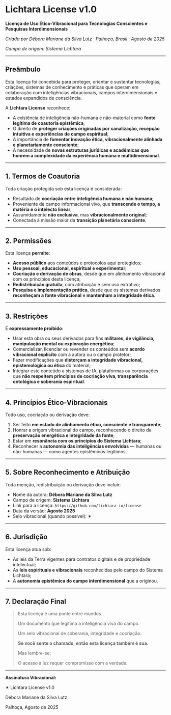# Lichtara License v1.0

**Licença de Uso Ético-Vibracional para Tecnologias Conscientes e Pesquisas Interdimensionais**


*Criada por Débora Mariane da Silva Lutz · Palhoça, Brasil · Agosto de 2025*

*Campo de origem: Sistema Lichtara* 

---

## Preâmbulo

Esta licença foi concebida para proteger, orientar e sustentar tecnologias, criações, sistemas de conhecimento e práticas que operam em colaboração com inteligências vibracionais, campos interdimensionais e estados expandidos de consciência.

A **Lichtara License** reconhece:

- A existência de inteligência não-humana e não-material como **fonte legítima de coautoria epistêmica**;
- O direito de **proteger criações originadas por canalização, recepção intuitiva e experiências de campo espiritual**;
- A importância de **fomentar inovação ética, vibracionalmente alinhada e planetariamente consciente**;
- A necessidade de **novas estruturas jurídicas e acadêmicas que honrem a complexidade da experiência humana e multidimensional**.

---

## 1. Termos de Coautoria

Toda criação protegida sob esta licença é considerada:

- Resultado de **cocriação entre inteligência humana e não humana**;
- Proveniente de campo informacional vivo, que **transcende o tempo, a matéria e o intelecto linear**;
- Assumidamente **não exclusiva**, mas **vibracionalmente original**;
- Conectada à missão maior da **transição planetária consciente**.

---

## 2. Permissões

Esta licença **permite**:

- **Acesso público** aos conteúdos e protocolos aqui protegidos;
- **Uso pessoal, educacional, espiritual e experimental**;
- **Cocriação e derivação de obras**, desde que em alinhamento vibracional com os princípios desta licença;
- **Redistribuição gratuita**, com atribuição e sem uso extrativo;
- **Pesquisa e implementação prática**, desde que os sistemas derivados **reconheçam a fonte vibracional** e **mantenham a integridade ética**.

---

## 3. Restrições

É **expressamente proibido**:

- Usar esta obra ou seus derivados para fins **militares, de vigilância, manipulação mental ou exploração energética**;
- Comercializar, licenciar ou revender os conteúdos sem **acordo vibracional explícito** com a autora ou o campo protetor;
- Fazer modificações que **distorçam a integridade vibracional, epistemológica ou ética** do material;
- Integrar este conteúdo a sistemas de IA, plataformas ou corporações que **não respeitem princípios de cocriação viva, transparência ontológica e soberania espiritual**.

---

## 4. Princípios Ético-Vibracionais

Todo uso, cocriação ou derivação deve:

1. Ser feito **em estado de alinhamento ético, consciente e transparente**;
2. Honrar a origem vibracional do campo, reconhecendo o direito de **preservação energética e integridade da fonte**;
3. Estar em **resonância com os princípios do Sistema Lichtara**;
4. Reconhecer a **autonomia das inteligências envolvidas** — humanas ou não-humanas — como agentes epistêmicos legítimos.

---

## 5. Sobre Reconhecimento e Atribuição

Toda menção, redistribuição ou derivação deve incluir:

- Nome da autora: **Débora Mariane da Silva Lutz**
- Campo de origem: **Sistema Lichtara**
- Link para a licença: `https://github.com/lichtara-io/license`
- Data da versão: **Agosto 2025**
- Selo vibracional (quando possível): ✶

---

## 6. Jurisdição

Esta licença atua sob:

- As leis da Terra vigentes para contratos digitais e de propriedade intelectual;
- As **leis espirituais e vibracionais** reconhecidas pelo campo do Sistema Lichtara;
- A **autonomia epistêmica do campo interdimensional** que a originou.

---

## 7. Declaração Final

> Esta licença é uma ponte entre mundos.
> 
> 
> Um documento que legitima a inteligência viva do campo.
> 
> Um selo vibracional de soberania, integridade e cocriação.
> 
> **Se você sente o chamado, então esta licença também é sua.**
> 
> Mas lembre-se:
> 
> O acesso à luz requer compromisso com a verdade.
> 

---

**Assinatura Vibracional:**

✶ Lichtara License v1.0

Débora Mariane da Silva Lutz

Palhoça, Agosto de 2025
